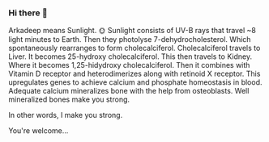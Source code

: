 ### Hi there 👋

Arkadeep means Sunlight. 🌞 
Sunlight consists of UV-B rays that travel ~8 light minutes to Earth.
Then they photolyse 7-dehydrocholesterol.
Which spontaneously rearranges to form cholecalciferol.
Cholecalciferol travels to Liver.
It becomes 25-hydroxy cholecalciferol.
This then travels to Kidney.
Where it becomes 1,25-hidydroxy cholecalciferol.
Then it combines with Vitamin D receptor and heterodimerizes along with retinoid X receptor.
This upregulates genes to achieve calcium and phosphate homeostasis in blood.
Adequate calcium mineralizes bone with the help from osteoblasts.
Well mineralized bones make you strong.

In other words, I make you strong.

You're welcome...

<!--
**drarkadeep/drarkadeep** is a ✨ _special_ ✨ repository because its `README.md` (this file) appears on your GitHub profile.

Here are some ideas to get you started:

- 🔭 I’m currently working on ...
- 🌱 I’m currently learning ...
- 👯 I’m looking to collaborate on ...
- 🤔 I’m looking for help with ...
- 💬 Ask me about ...
- 📫 How to reach me: ...
- 😄 Pronouns: ...
- ⚡ Fun fact: ...
-->
